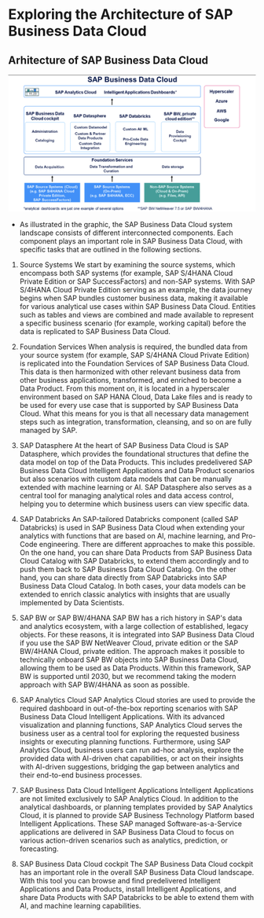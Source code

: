 # Exploring the Architecture of SAP Business Data Cloud

## Arhitecture of SAP Business Data Cloud

![alt text](../img/4.png)

- As illustrated in the graphic, the SAP Business Data Cloud system landscape consists of different interconnected components. Each component plays an important role in SAP Business Data Cloud, with specific tasks that are outlined in the following sections.

1. Source Systems
   We start by examining the source systems, which encompass both SAP systems (for example, SAP S/4HANA Cloud Private Edition or SAP SuccessFactors) and non-SAP systems. With SAP S/4HANA Cloud Private Edition serving as an example, the data journey begins when SAP bundles customer business data, making it available for various analytical use cases within SAP Business Data Cloud. Entities such as tables and views are combined and made available to represent a specific business scenario (for example, working capital) before the data is replicated to SAP Business Data Cloud.

2. Foundation Services
   When analysis is required, the bundled data from your source system (for example, SAP S/4HANA Cloud Private Edition) is replicated into the Foundation Services of SAP Business Data Cloud. This data is then harmonized with other relevant business data from other business applications, transformed, and enriched to become a Data Product. From this moment on, it is located in a hyperscaler environment based on SAP HANA Cloud, Data Lake files and is ready to be used for every use case that is supported by SAP Business Data Cloud. What this means for you is that all necessary data management steps such as integration, transformation, cleansing, and so on are fully managed by SAP.

3. SAP Datasphere
   At the heart of SAP Business Data Cloud is SAP Datasphere, which provides the foundational structures that define the data model on top of the Data Products. This includes predelivered SAP Business Data Cloud Intelligent Applications and Data Product scenarios but also scenarios with custom data models that can be manually extended with machine learning or AI. SAP Datasphere also serves as a central tool for managing analytical roles and data access control, helping you to determine which business users can view specific data.

4. SAP Databricks
   An SAP-tailored Databricks component (called SAP Databricks) is used in SAP Business Data Cloud when extending your analytics with functions that are based on AI, machine learning, and Pro-Code engineering. There are different approaches to make this possible. On the one hand, you can share Data Products from SAP Business Data Cloud Catalog with SAP Databricks, to extend them accordingly and to push them back to SAP Business Data Cloud Catalog. On the other hand, you can share data directly from SAP Databricks into SAP Business Data Cloud Catalog. In both cases, your data models can be extended to enrich classic analytics with insights that are usually implemented by Data Scientists.

5. SAP BW or SAP BW/4HANA
   SAP BW has a rich history in SAP's data and analytics ecosystem, with a large collection of established, legacy objects. For these reasons, it is integrated into SAP Business Data Cloud if you use the SAP BW NetWeaver Cloud, private edition or the SAP BW/4HANA Cloud, private edition. The approach makes it possible to technically onboard SAP BW objects into SAP Business Data Cloud, allowing them to be used as Data Products. Within this framework, SAP BW is supported until 2030, but we recommend taking the modern approach with SAP BW/4HANA as soon as possible.

6. SAP Analytics Cloud
   SAP Analytics Cloud stories are used to provide the required dashboard in out-of-the-box reporting scenarios with SAP Business Data Cloud Intelligent Applications. With its advanced visualization and planning functions, SAP Analytics Cloud serves the business user as a central tool for exploring the requested business insights or executing planning functions. Furthermore, using SAP Analytics Cloud, business users can run ad-hoc analysis, explore the provided data with AI-driven chat capabilities, or act on their insights with AI-driven suggestions, bridging the gap between analytics and their end-to-end business processes.

7. SAP Business Data Cloud Intelligent Applications
   Intelligent Applications are not limited exclusively to SAP Analytics Cloud. In addition to the analytical dashboards, or planning templates provided by SAP Analytics Cloud, it is planned to provide SAP Business Technology Platform based Intelligent Applications. These SAP managed Software-as-a-Service applications are delivered in SAP Business Data Cloud to focus on various action-driven scenarios such as analytics, prediction, or forecasting.

8. SAP Business Data Cloud cockpit
   The SAP Business Data Cloud cockpit has an important role in the overall SAP Business Data Cloud landscape. With this tool you can browse and find predelivered Intelligent Applications and Data Products, install Intelligent Applications, and share Data Products with SAP Databricks to be able to extend them with AI, and machine learning capabilities.

